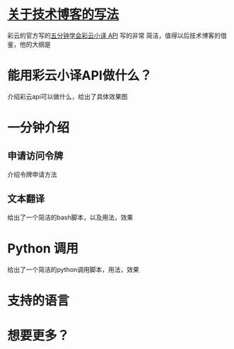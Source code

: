 # [关于技术博客的写法](https://github.com/wjwever/gitblog/issues/51)

彩云的官方写的[五分钟学会彩云小译 API](https://docs.caiyunapp.com/blog/2018/09/03/lingocloud-api)
写的非常 简洁，值得以后技术博客的借鉴，他的大纲是
# 能用彩云小译API做什么？
介绍彩云api可以做什么，给出了具体效果图
# 一分钟介绍

## 申请访问令牌
介绍令牌申请方法
## 文本翻译
给出了一个简洁的bash脚本，以及用法，效果
# Python 调用
给出了一个简洁的python调用脚本，用法，效果
# 支持的语言
# 想要更多？